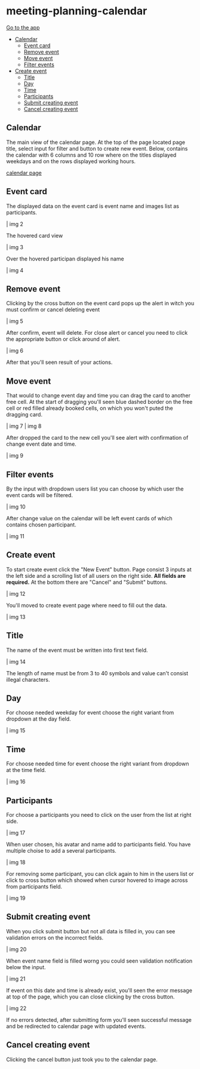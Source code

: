 # meeting-planning-calendar

[Go to the app](https://sergey-nag.github.io/meeting-planning-calendar/dist/)

 - [Calendar](#calendar)
    - [Event card](#event-card)
    - [Remove event](#remove-event)
    - [Move event](#move-event)
    - [Filter events](#filter-events)
 - [Create event](#create-event)
    - [Title](#title)
    - [Day](#day)
    - [Time](#time)
    - [Participants](#participants)
    - [Submit creating event](#submit-creating-event)
    - [Cancel creating event](#cancel-creating-event)

## Calendar
The main view of the calendar page.
At the top of the page located page title, select input for filter and button to create new event.
Below, contains the calendar with 6 columns and 10 row where on the titles displayed weekdays and on the rows displayed working hours.

[calendar page](/doc-img/1-calendar.png)

## Event card
The displayed data on the event card is event name and images list as participants.

| img 2

The hovered card view

| img 3

Over the hovered participan displayed his name

| img 4

## Remove event
Clicking by the cross button on the event card pops up the alert in witch you must confirm or cancel deleting event

| img 5

After confirm, event will delete. For close alert or cancel you need to click the appropriate button or click around of alert.

| img 6

After that you'll seen result of your actions.

## Move event
That would to change event day and time you can drag the card to another free cell. At the start of dragging you'll seen blue dashed border on the free cell or red filled already booked cells, on which you won't puted the dragging card.

| img 7
| img 8

After dropped the card to the new cell you'll see alert with confirmation of change event date and time.

| img 9

## Filter events
By the input with dropdown users list you can choose by which user the event cards will be filtered.

| img 10

After change value on the calendar will be left event cards of which contains chosen participant.

| img 11

## Create event
To start create event click the "New Event" button.
Page consist 3 inputs at the left side and a scrolling list of all users on the right side. **All fields are required.**
At the bottom there are "Cancel" and "Submit" buttons.

| img 12

You'll moved to create event page where need to fill out the data.

| img 13

## Title
The name of the event must be written into first text field.

| img 14

The length of name must be from 3 to 40 symbols and value can't consist illegal characters.

## Day
For choose needed weekday for event choose the right variant from dropdown at the day field.

| img 15

## Time
For choose needed time for event choose the right variant from dropdown at the time field.

| img 16

## Participants
For choose a participants you need to click on the user from the list at right side.

| img 17

When user chosen, his avatar and name add to participants field. You have multiple choise to add a several participants.

| img 18

For removing some participant, you can click again to him in the users list or click to cross button which showed when cursor hovered to image across from participants field. 

| img 19

## Submit creating event
When you click submit button but not all data is filled in, you can see validation errors on the incorrect fields.

| img 20

When event name field is filled worng you could seen validation notification below the input.

| img 21

If event on this date and time is already exist, you'll seen the error message at top of the page, which you can close clicking by the cross button.

| img 22

If no errors detected, after submitting form you'll seen successful message and be redirected to calendar page with updated events.

## Cancel creating event

Clicking the cancel button just took you to the calendar page.